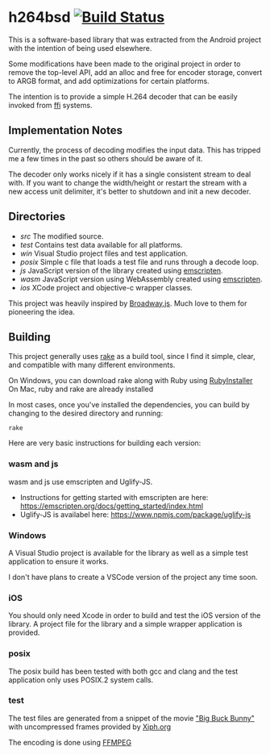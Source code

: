 # h264bsd [![Build Status](https://travis-ci.org/oneam/h264bsd.svg?branch=master)](https://travis-ci.org/oneam/h264bsd)

This is a software-based library that was extracted from the Android project with the intention of being used elsewhere.

Some modifications have been made to the original project in order to remove the top-level API, add an alloc and free for encoder storage, convert to ARGB format, and add optimizations for certain platforms.

The intention is to provide a simple H.264 decoder that can be easily invoked from [ffi](http://en.wikipedia.org/wiki/Foreign_function_interface) systems.

## Implementation Notes

Currently, the process of decoding modifies the input data. This has tripped me a few times in the past so others should be aware of it.

The decoder only works nicely if it has a single consistent stream to deal with. If you want to change the width/height or restart the stream with a new access unit delimiter, it's better to shutdown and init a new decoder.

## Directories

* *src* The modified source.
* *test* Contains test data available for all platforms.
* *win* Visual Studio project files and test application.
* *posix* Simple c file that loads a test file and runs through a decode loop.
* *js* JavaScript version of the library created using [emscripten](http://emscripten.org/).
* *wasm* JavaScript version using WebAssembly created using [emscripten](http://emscripten.org/).
* *ios* XCode project and objective-c wrapper classes.

This project was heavily inspired by [Broadway.js](https://github.com/mbebenita/Broadway). Much love to them for pioneering the idea.

## Building

This project generally uses [rake](https://github.com/ruby/rake) as a build tool, since I find it simple, clear, and compatible with many different environments.

On Windows, you can download rake along with Ruby using [RubyInstaller](https://rubyinstaller.org)
On Mac, ruby and rake are already installed

In most cases, once you've installed the dependencies, you can build by changing to the desired directory and running:

```
rake
```

Here are very basic instructions for building each version:

### wasm and js

wasm and js use emscripten and Uglify-JS.

* Instructions for getting started with emscripten are here: https://emscripten.org/docs/getting_started/index.html
* Uglify-JS is availabel here: https://www.npmjs.com/package/uglify-js

### Windows

A Visual Studio project is available for the library as well as a simple test application to ensure it works.

I don't have plans to create a VSCode version of the project any time soon.

### iOS

You should only need Xcode in order to build and test the iOS version of the library. A project file for the library and a simple wrapper application is provided.

### posix

The posix build has been tested with both gcc and clang and the test application only uses POSIX.2 system calls.

### test

The test files are generated from a snippet of the movie ["Big Buck Bunny"](https://peach.blender.org) with uncompressed frames provided by [Xiph.org](https://media.xiph.org)

The encoding is done using [FFMPEG](https://ffmpeg.org)
